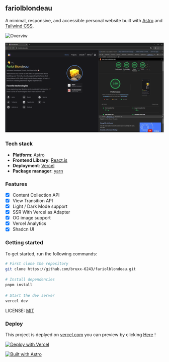 ## fariolblondeau

A minimal, responsive, and accessible personal website built with [Astro](https://astro.build/) and [Tailwind CSS](https://tailwindcss.com/).

![Overviw](https://github.com/bruxx-6243/fariolblondeau/assets/81830567/64ce8cc5-e277-4bf9-8573-d43638f4b0b0)

![SEO state](./public/static/seo-stats.png)

### Tech stack

- **Platform**: [Astro](https://github.com/withastro/astro)
- **Frontend Library**: [React.js](https://react.dev/)
- **Deployment**: [Vercel](https://www.netlify.com/)
- **Package manager**: [yarn](https://pnpm.io/)

### Features

- [x] Content Collection API
- [x] View Transition API
- [x] Light / Dark Mode support
- [x] SSR With Vercel as Adapter
- [x] OG image support
- [x] Vercel Analytics
- [x] Shadcn UI

### Getting started

To get started, run the following commands:

```bash
# First clone the repository
git clone https://github.com/bruxx-6243/fariolblondeau.git

# Install dependencies
pnpm install

# Start the dev server
vercel dev

```

LICENSE: [MIT](https://github.com/bruxx-6243/fariol-blondeau-resume/blob/main/LICENSE)

### Deploy

This project is deplyed on [vercel.com](vercel.com) you can preview by clicking [Here](https://fariolblondeau.dev/) !

[![Deploy with Vercel](https://vercel.com/button)](https://vercel.com/new/git/external?repository-url=https%3A%2F%2Fgithub.com%2Fdatejer%2Fvercel-badge%2Ftree%2Fmaster)

[![Built with Astro](https://astro.badg.es/v2/built-with-astro/small.svg)](https://astro.build)
